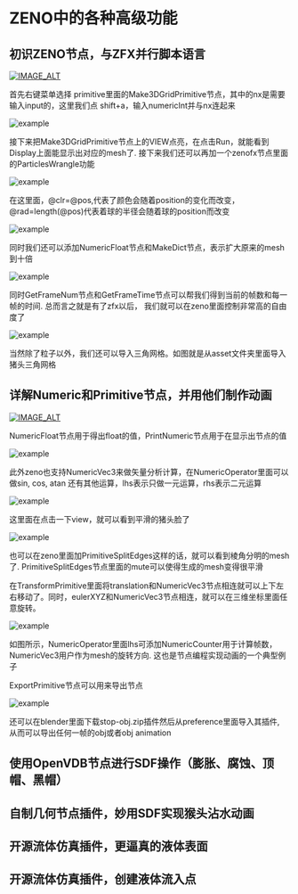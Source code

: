 # ZENO中的各种高级功能


## 初识ZENO节点，与ZFX并行脚本语言

[![IMAGE_ALT](/images/t1.png)](https://www.bilibili.com/video/BV1tq4y1Q7cj?spm_id_from=333.999.0.0)

首先右键菜单选择 primitive里面的Make3DGridPrimitive节点，其中的nx是需要输入input的，这里我们点 shift+a，输入numericInt并与nx连起来

![example](/images/zfx1.png)

接下来把Make3DGridPrimitive节点上的VIEW点亮，在点击Run，就能看到Display上面能显示出对应的mesh了. 接下来我们还可以再加一个zenofx节点里面的ParticlesWrangle功能

![example](/images/zfx2.png)

在这里面，@clr=@pos,代表了颜色会随着position的变化而改变， @rad=length(@pos)代表着球的半径会随着球的position而改变

![example](/images/zfx3.png)

同时我们还可以添加NumericFloat节点和MakeDict节点，表示扩大原来的mesh到十倍

![example](/images/zfx4.png)

同时GetFrameNum节点和GetFrameTime节点可以帮我们得到当前的帧数和每一帧的时间. 总而言之就是有了zfx以后， 我们就可以在zeno里面控制非常高的自由度了

![example](/images/zfx5.png)

当然除了粒子以外，我们还可以导入三角网格。如图就是从asset文件夹里面导入猪头三角网格


## 详解Numeric和Primitive节点，并用他们制作动画

[![IMAGE_ALT](/images/t2.png)](https://www.bilibili.com/video/BV1Lf4y1G79W?spm_id_from=333.999.0.0)

NumericFloat节点用于得出float的值，PrintNumeric节点用于在显示出节点的值

![example](/images/num1.png)

此外zeno也支持NumericVec3来做矢量分析计算，在NumericOperator里面可以做sin, cos, atan 还有其他运算，lhs表示只做一元运算，rhs表示二元运算

![example](/images/num2.png)

这里面在点击一下view，就可以看到平滑的猪头脸了

![example](/images/num3.png)

也可以在zeno里面加PrimitiveSplitEdges这样的话，就可以看到棱角分明的mesh了. PrimitiveSplitEdges节点里面的mute可以使得生成的mesh变得很平滑

在TransformPrimitive里面将translation和NumericVec3节点相连就可以上下左右移动了。同时，eulerXYZ和NumericVec3节点相连，就可以在三维坐标里面任意旋转。

![example](/images/num4.png)

如图所示，NumericOperator里面lhs可添加NumericCounter用于计算帧数，NumericVec3用户作为mesh的旋转方向. 这也是节点编程实现动画的一个典型例子

ExportPrimitive节点可以用来导出节点

![example](/images/num5.png)

还可以在blender里面下载stop-obj.zip插件然后从preference里面导入其插件, 从而可以导出任何一帧的obj或者obj animation

## 使用OpenVDB节点进行SDF操作（膨胀、腐蚀、顶帽、黑帽）



## 自制几何节点插件，妙用SDF实现猴头沾水动画




## 开源流体仿真插件，更逼真的液体表面




## 开源流体仿真插件，创建液体流入点